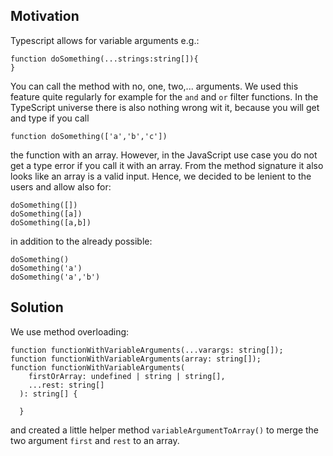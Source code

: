 ## Motivation

Typescript allows for variable arguments e.g.:

```
function doSomething(...strings:string[]){
}
```

You can call the method with no, one, two,... arguments.
We used this feature quite regularly for example for the `and` and `or` filter functions.
In the TypeScript universe there is also nothing wrong wit it, because you will get and type if you call

```
function doSomething(['a','b','c'])
```

the function with an array.
However, in the JavaScript use case you do not get a type error if you call it with an array.
From the method signature it also looks like an array is a valid input.
Hence, we decided to be lenient to the users and allow also for:

```
doSomething([])
doSomething([a]) 
doSomething([a,b])
```
in addition to the already possible:
```
doSomething()
doSomething('a')
doSomething('a','b')
```

## Solution

We use method overloading:
```
function functionWithVariableArguments(...varargs: string[]);
function functionWithVariableArguments(array: string[]);
function functionWithVariableArguments(
    firstOrArray: undefined | string | string[],
    ...rest: string[]
  ): string[] {
  
  }
```

and created a little helper method `variableArgumentToArray()` to merge the two argument `first` and `rest` to an array.
